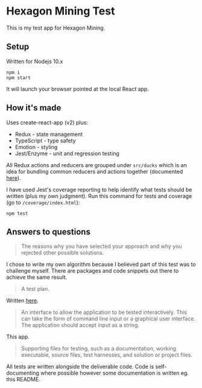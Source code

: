 # Hexagon Mining Test

This is my test app for Hexagon Mining.

## Setup

Written for Nodejs 10.x

    npm i
    npm start

It will launch your browser pointed at the local React app.

## How it's made

Uses create-react-app (v2) plus:

- Redux - state management
- TypeScript - type safety
- Emotion - styling
- Jest/Enzyme - unit and regression testing

All Redux actions and reducers are grouped under `src/ducks` which is an
idea for bundling common reducers and actions together (documented [here](https://github.com/erikras/ducks-modular-redux)). 

I have used Jest's coverage reporting to help identify what tests should be written (plus my own judgment). Run this command for tests and coverage (go to `/coverage/index.html`):

    npm test

## Answers to questions

> The reasons why you have selected your approach and why you rejected other possible
solutions.

I chose to write my own algorithm because I believed part of this test was to challenge myself.
There are packages and code snippets out there to achieve the same result.

> A test plan.

Written [here](./TEST-STRATEGY.md).

> An interface to allow the application to be tested interactively. This can take the form of
command line input or a graphical user interface. The application should accept input as
a string.

This app.

> Supporting files for testing, such as a documentation, working executable, source files,
test harnesses, and solution or project files.

All tests are written alongside the deliverable code. Code is self-documenting where possible however some documentation is written eg. this README.